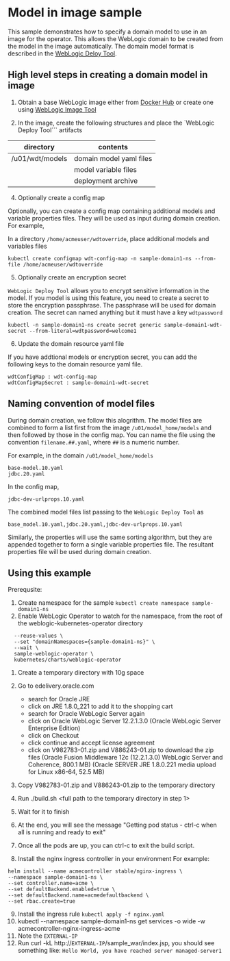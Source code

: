 # Model in image sample

This sample demonstrates how to specify a domain model to use in an image for the operator. This allows the WebLogic domain to be created from the model in the image automatically.  The domain model format is described in the [WebLogic Deloy Tool](https://github.com/oracle/weblogic-deploy-tooling).

## High level steps in creating a domain model in image

1. Obtain a base WebLogic image either from [Docker Hub](https://github.com/oracle/docker-images/tree/master/OracleWebLogic) or create one using [WebLogic Image Tool](https://github.com/oracle/weblogic-image-tool)

2. In the image, create the following structures and place the `WebLogic Deploy Tool``` artifacts

| directory | contents |
|-----------|----------|
| /u01/wdt/models| domain model yaml files |
|                | model variable files |
|                | deployment archive |


4. Optionally create a config map

Optionally, you can create a config map containing additional models and variable properties files. They will be used as input during domain creation. For example,

In a directory ```/home/acmeuser/wdtoverride```, place additional models and variables files

```kubectl create configmap wdt-config-map -n sample-domain1-ns --from-file /home/acmeuser/wdtoverride```


5. Optionally create an encryption secret

```WebLogic Deploy Tool``` allows you to encrypt sensitive information in the model.  If you model is using this feature, you need to create a secret to store the encryption passphrase.  The passphrase will be used for domain creation.  The secret can named anything but it must have a key ```wdtpassword```

```kubectl -n sample-domain1-ns create secret generic sample-domain1-wdt-secret --from-literal=wdtpassword=welcome1```


6. Update the domain resource yaml file

If you have addtional models or encryption secret, you can add the following keys to the domain resource yaml file.

```
wdtConfigMap : wdt-config-map
wdtConfigMapSecret : sample-domain1-wdt-secret
```

## Naming convention of model files

During domain creation, we follow this alogrithm.  The model files are combined to form a list first from the image ```/u01/model_home/models``` and then followed by those in the config map. You can name the file using the convention ```filename.##.yaml```, where ```##``` is a numeric number.  

For example, in the domain ```/u01/model_home/models``` 

```
base-model.10.yaml
jdbc.20.yaml
```

In the config map,

```
jdbc-dev-urlprops.10.yaml
```

The combined model files list passing to the ```WebLogic Deploy Tool``` as

```base_model.10.yaml,jdbc.20.yaml,jdbc-dev-urlprops.10.yaml```

Similarly, the properties will use the same sorting algorithm, but they are appended together to form a single variable properties file.  The resultant properties file will be used during domain creation.


## Using this example

Prerequsite:

1. Create namespace for the sample 
```kubectl create namespace sample-domain1-ns```
2. Enable WebLogic Operator to watch for the namespace, from the root of the weblogic-kubernetes-operator directory

```helm upgrade \
  --reuse-values \
  --set "domainNamespaces={sample-domain1-ns}" \
  --wait \
  sample-weblogic-operator \
  kubernetes/charts/weblogic-operator
```

1. Create a temporary directory with 10g space
2. Go to edelivery.oracle.com
    - search for Oracle JRE
    - click on JRE 1.8.0_221 to add it to the shopping cart
    - search for Oracle WebLogic Server again
    - click on Oracle WebLogic Server 12.2.1.3.0 (Oracle WebLogic Server Enterprise Edition)
    - click on Checkout
    - click continue and accept license agreement 
    - click on V982783-01.zip and V886243-01.zip to download the zip files 
    (Oracle Fusion Middleware 12c (12.2.1.3.0) WebLogic Server and Coherence, 800.1 MB)
    (Oracle SERVER JRE 1.8.0.221 media upload for Linux x86-64, 52.5 MB)
3. Copy V982783-01.zip and V886243-01.zip to the temporary directory
4. Run ./build.sh <full path to the temporary directory in step 1> <oracle support id capable to download patches> <password for the support id>

5. Wait for it to finish
6. At the end, you will see the message "Getting pod status - ctrl-c when all is running and ready to exit"
7. Once all the pods are up, you can ctrl-c to exit the build script.
8. Install the nginx ingress controller in your environment For example:
```
helm install --name acmecontroller stable/nginx-ingress \
--namespace sample-domain1-ns \
--set controller.name=acme \
--set defaultBackend.enabled=true \
--set defaultBackend.name=acmedefaultbackend \
--set rbac.create=true
```
9. Install the ingress rule ```kubectl apply -f nginx.yaml```
10. kubectl --namespace sample-domain1-ns get services -o wide -w acmecontroller-nginx-ingress-acme
11. Note the ```EXTERNAL-IP```
12. Run curl -kL http://```EXTERNAL-IP```/sample_war/index.jsp, you should see something like:
```Hello World, you have reached server managed-server1```














